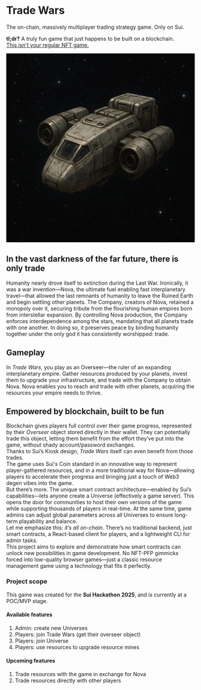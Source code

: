 # Trade Wars  
The on-chain, massively multiplayer trading strategy game. Only on Sui.

**tl;dr?** A truly fun game that just happens to be built on a blockchain.  
[This isn't your regular NFT game.](#empowered-by-blockchain-built-to-be-fun)

![Cargo Ship](web/public/cargo_ship.png)

## In the vast darkness of the far future, there is only trade  
Humanity nearly drove itself to extinction during the Last War. Ironically, it was a war invention—Nova, the ultimate fuel enabling fast interplanetary travel—that allowed the last remnants of humanity to leave the Ruined Earth and begin settling other planets. The Company, creators of Nova, retained a monopoly over it, securing tribute from the flourishing human empires born from interstellar expansion. By controlling Nova production, the Company enforces interdependence among the stars, mandating that all planets trade with one another. In doing so, it preserves peace by binding humanity together under the only god it has consistently worshipped: trade.

## Gameplay  
In *Trade Wars*, you play as an Overseer—the ruler of an expanding interplanetary empire. Gather resources produced by your planets, invest them to upgrade your infrastructure, and trade with the Company to obtain Nova. Nova enables you to reach and trade with other planets, acquiring the resources your empire needs to thrive.

## Empowered by blockchain, built to be fun  
Blockchain gives players full control over their game progress, represented by their *Overseer* object stored directly in their wallet. They can potentially trade this object, letting them benefit from the effort they’ve put into the game, without shady account/password exchanges.  
Thanks to Sui’s Kiosk design, *Trade Wars* itself can even benefit from those trades.  
The game uses Sui's Coin standard in an innovative way to represent player-gathered resources, and in a more traditional way for Nova—allowing players to accelerate their progress and bringing just a touch of Web3 degen vibes into the game.  
But there’s more. The unique smart contract architecture—enabled by Sui’s capabilities—lets anyone create a Universe (effectively a game server). This opens the door for communities to host their own versions of the game while supporting thousands of players in real-time. At the same time, game admins can adjust global parameters across all Universes to ensure long-term playability and balance.  
Let me emphasize this: *it’s all on-chain*. There’s no traditional backend, just smart contracts, a React-based client for players, and a lightweight CLI for admin tasks.  
This project aims to explore and demonstrate how smart contracts can unlock new possibilities in game development. No NFT-PFP gimmicks forced into low-quality browser games—just a classic resource management game using a technology that fits it perfectly.

### Project scope  
This game was created for the **Sui Hackathon 2025**, and is currently at a POC/MVP stage.

#### Available features  
1. Admin: create new Universes
1. Players: join Trade Wars (get their overseer object)
1. Players: join Universe
1. Players: use resources to upgrade resource mines

#### Upcoming features  
1. Trade resources with the game in exchange for Nova  
1. Trade resources directly with other players
